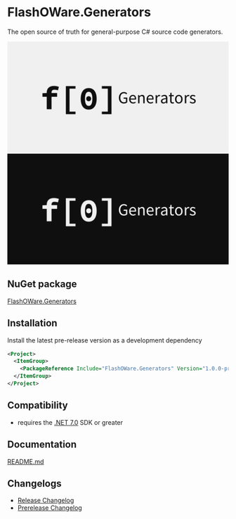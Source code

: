 # FlashOWare.Generators
The open source of truth for general-purpose C# source code generators.

![Icon-Light](https://raw.githubusercontent.com/FlashOWare/FlashOWare.Generators/main/resources/FlashOWare.Generators-Light.png#gh-light-mode-only)![Icon-Dark](https://raw.githubusercontent.com/FlashOWare/FlashOWare.Generators/main/resources/FlashOWare.Generators-Dark.png#gh-dark-mode-only)

## NuGet package
[FlashOWare.Generators](https://www.nuget.org/packages/FlashOWare.Generators)

## Installation
Install the latest pre-release version as a development dependency
```xml
<Project>
  <ItemGroup>
    <PackageReference Include="FlashOWare.Generators" Version="1.0.0-prerelease.*" PrivateAssets="all" />
  </ItemGroup>
</Project>
```

## Compatibility
- requires the [.NET 7.0](https://dotnet.microsoft.com/download/dotnet/7.0) SDK or greater

## Documentation
[README.md](./docs/README.md)

## Changelogs
- [Release Changelog](./docs/CHANGELOG.md)
- [Prerelease Changelog](./docs/CHANGELOG-Prerelease.md)
